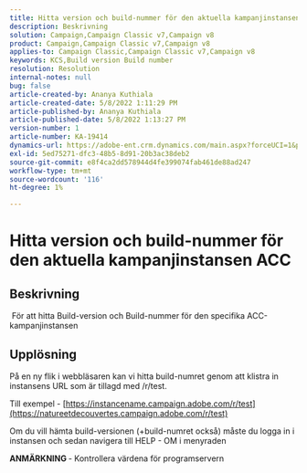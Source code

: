 ```yaml
---
title: Hitta version och build-nummer för den aktuella kampanjinstansen ACC
description: Beskrivning
solution: Campaign,Campaign Classic v7,Campaign v8
product: Campaign,Campaign Classic v7,Campaign v8
applies-to: Campaign Classic,Campaign Classic v7,Campaign v8
keywords: KCS,Build version Build number
resolution: Resolution
internal-notes: null
bug: false
article-created-by: Ananya Kuthiala
article-created-date: 5/8/2022 1:11:29 PM
article-published-by: Ananya Kuthiala
article-published-date: 5/8/2022 1:13:27 PM
version-number: 1
article-number: KA-19414
dynamics-url: https://adobe-ent.crm.dynamics.com/main.aspx?forceUCI=1&pagetype=entityrecord&etn=knowledgearticle&id=4b80485b-d0ce-ec11-a7b5-0022480a8e40
exl-id: 5ed75271-dfc3-48b5-8d91-20b3ac38deb2
source-git-commit: e8f4ca2dd578944d4fe399074fab461de88ad247
workflow-type: tm+mt
source-wordcount: '116'
ht-degree: 1%

---
```


# Hitta version och build-nummer för den aktuella kampanjinstansen ACC

## Beskrivning

 För att hitta Build-version och Build-nummer för den specifika ACC-kampanjinstansen

## Upplösning


På en ny flik i webbläsaren kan vi hitta build-numret genom att klistra in instansens URL som är tillagd med /r/test.

Till exempel - [https://instancename.campaign.adobe.com/r/test](https://natureetdecouvertes.campaign.adobe.com/r/test)

Om du vill hämta build-versionen (+build-numret också) måste du logga in i instansen och sedan navigera till HELP - OM i menyraden

<b>ANMÄRKNING </b>- Kontrollera värdena för programservern
